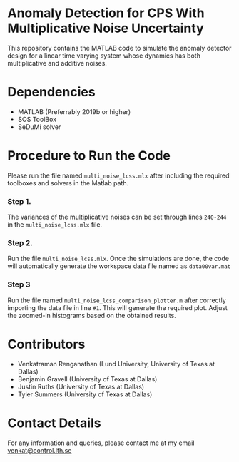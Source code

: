 # Anomaly Detection for CPS With Multiplicative Noise Uncertainty
This repository contains the MATLAB code to simulate the anomaly detector design for a linear time varying system whose dynamics has both multiplicative and additive noises.

# Dependencies
- MATLAB (Preferrably 2019b or higher)
- SOS ToolBox
- SeDuMi solver

# Procedure to Run the Code
Please run the file named `multi_noise_lcss.mlx` after including the required toolboxes and solvers in the Matlab path.

### Step 1.  
The variances of the multiplicative noises can be set through lines `240-244` in the `multi_noise_lcss.mlx` file.
### Step 2. 
Run the file `multi_noise_lcss.mlx`. Once the simulations are done, the code will automatically generate the workspace data file named as `data00var.mat`
### Step 3
Run the file named `multi_noise_lcss_comparison_plotter.m` after correctly importing the data file in line `#1`. This will generate the required plot. Adjust the zoomed-in histograms based on the obtained results.


# Contributors
- Venkatraman Renganathan (Lund University, University of Texas at Dallas)
- Benjamin Gravell (University of Texas at Dallas)
- Justin Ruths (University of Texas at Dallas)
- Tyler Summers (University of Texas at Dallas)

# Contact Details
For any information and queries, please contact me at my email venkat@control.lth.se
